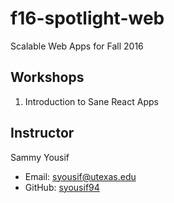 # f16-spotlight-web

Scalable Web Apps for Fall 2016

## Workshops

1. Introduction to Sane React Apps

## Instructor

Sammy Yousif

- Email: [syousif@utexas.edu](mailto:syousif@utexas.edu)
- GitHub: [syousif94](https://github.com/syousif94)
